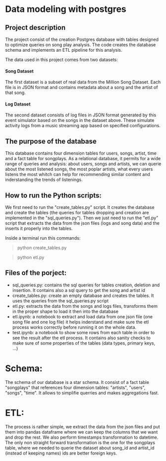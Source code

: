 # Data modeling with postgres

## Project description

The project consist of the creation Postgres database with tables designed to optimize queries on song play analysis. The code creates the database schema and implements an ETL pipeline for this analysis.

The data used in this project comes from two datasets:

#### Song Dataset
The first dataset is a subset of real data from the Million Song Dataset. Each file is in JSON format and contains metadata about a song and the artist of that song. 

#### Log Dataset

The second dataset consists of log files in JSON format generated by this event simulator based on the songs in the dataset above. These simulate activity logs from a music streaming app based on specified configurations.

## The purpose of the database

This database contains four dimension tables for users, songs, artist, time and a fact table for songplays.
As a relational database, it permits for a wide range of queries and analysis: about users, songs and artists, we can querie about the most listened songs, the most poplar artists, what every users listens the most whitch can help for recommending similar content and inderstanding the trends of listenings.

## How to run the Python scripts:

We first need to run the "create_tables.py" script. It creates the database and create the tables (the queries for tables dropping and creation are implemented in the "sql_queries.py"). 
Then we just need to run the "etl.py" script that extracts the data from the json files (logs and song data) and the inserts it properly into the tables.

Inside a terminal run this commands:

> python create_tables.py

> python etl.py

## Files of the porject:

* sql_queries.py: contains the sql queries for tables creation, deletion and insertion. It contains also a sql query to get the song and artist id
* create_tables.py: create an empty database and creates the tables. It uses the queries from the sql_queries.py script
* etl.py: extracts the data from the songs and logs files, transforms them in the proper shape to load it then into the database
* etl.ipynb: a notebook to extract and load data from one json file (one song file and one log file) it helps inderstand and make sure the etl process works correctly before running it on the whole data.
* test.ipynb: a notebook to show some rows from each table in order to see the result after the etl process. It contains also sanity checks to make sure of some properties of the tables (data types, primary keys, ...)

# Schema:

The schema of our database is a star schema. It consist of a fact table "songplays" that references four dimension tables: "artists", "users", "songs", "time". It allows to simplifie querries and makes aggregations fast.

# ETL:

The process is rather simple, we extract the data from the json files and put them into pandas dataframe where we can keep the columns that we want and drop the rest. We also perform timestamps transformation to datetime. The only non straight forward transformation is the one for the songplays table, where we needed to querie the dataset about song_id and artist_id (instead of keeping names) ids are better foreign keys.